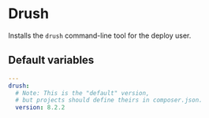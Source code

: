 # Drush
Installs the `drush` command-line tool for the deploy user.
<!--ROLEVARS-->
## Default variables
```yaml
---
drush:
  # Note: This is the "default" version,
  # but projects should define theirs in composer.json.
  version: 8.2.2
```

<!--ENDROLEVARS-->
